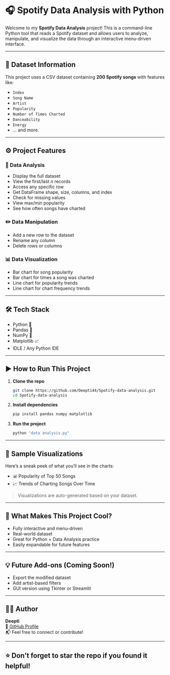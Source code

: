 
# 🎧 Spotify Data Analysis with Python

Welcome to my **Spotify Data Analysis** project! This is a command-line Python tool that reads a Spotify dataset and allows users to analyze, manipulate, and visualize the data through an interactive menu-driven interface.

---

## 📁 Dataset Information

This project uses a CSV dataset containing **200 Spotify songs** with features like:

- `Index`
- `Song Name`
- `Artist`
- `Popularity`
- `Number of Times Charted`
- `Danceability`
- `Energy`
- ... and more.

---

## ⚙️ Project Features

### 🧠 Data Analysis

- Display the full dataset
- View the first/last *n* records
- Access any specific row
- Get DataFrame shape, size, columns, and index
- Check for missing values
- View max/min popularity
- See how often songs have charted

### ✏️ Data Manipulation

- Add a new row to the dataset
- Rename any column
- Delete rows or columns

### 📊 Data Visualization

- Bar chart for song popularity
- Bar chart for times a song was charted
- Line chart for popularity trends
- Line chart for chart frequency trends

---

## 🛠 Tech Stack

- Python 🐍
- Pandas 🐼
- NumPy 🔢
- Matplotlib 📈
- IDLE / Any Python IDE

---

## ▶️ How to Run This Project

1. **Clone the repo**
   ```bash
   git clone https://github.com/Deepti44/Spotify-data-analysis.git
   cd Spotify-data-analysis
   ```

2. **Install dependencies**
   ```bash
   pip install pandas numpy matplotlib
   ```

3. **Run the project**
   ```bash
   python "data analysis.py"
   ```

---

## 📸 Sample Visualizations

Here’s a sneak peek of what you’ll see in the charts:

- 📊 Popularity of Top 50 Songs
- 📈 Trends of Charting Songs Over Time

> Visualizations are auto-generated based on your dataset.

---

## 🌟 What Makes This Project Cool?

- Fully interactive and menu-driven
- Real-world dataset
- Great for Python + Data Analysis practice
- Easily expandable for future features

---

## 💡 Future Add-ons (Coming Soon!)

- Export the modified dataset
- Add artist-based filters
- GUI version using Tkinter or Streamlit

---

## 🙋‍♀️ Author

**Deepti**  
🔗 [GitHub Profile](https://github.com/Deepti44)  
📬 Feel free to connect or contribute!

---

## ⭐ Don't forget to star the repo if you found it helpful!
